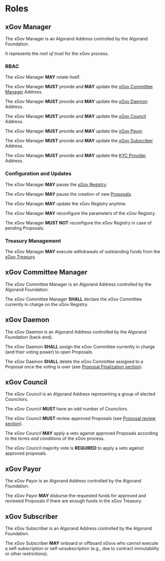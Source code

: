 # Roles

## xGov Manager

The xGov Manager is an Algorand Address controlled by the Algorand Foundation.

It represents the _root of trust_ for the xGov process.

### RBAC

The xGov Manager **MAY** rotate itself.

The xGov Manager **MUST** provide and **MAY** update the [xGov Committee Manager](#xgov-committee-manager)
Address.

The xGov Manager **MUST** provide and **MAY** update the [xGov Daemon](#xgov-daemon)
Address.

The xGov Manager **MUST** provide and **MAY** update the [xGov Council](#xgov-council)
Address.

The xGov Manager **MUST** provide and **MAY** update the [xGov Payor](#xgov-payor).

The xGov Manager **MUST** provide and **MAY** update the [xGov Subscriber](#xgov-subscriber)
Address.

The xGov Manager **MUST** provide and **MAY** update the [KYC Provider](./proposers.md#kyc)
Address.

### Configuration and Updates

The xGov Manager **MAY** pause the [xGov Registry](./xgov-registry.md).

The xGov Manager **MAY** pause the creation of new [Proposals](./proposal.md).

The xGov Manager **MAY** update the xGov Registry anytime.

The xGov Manager **MAY** reconfigure the parameters of the xGov Registry.

The xGov Manager **MUST NOT** reconfigure the xGov Registry in case of pending Proposals.

### Treasury Management

The xGov Manager **MAY** execute withdrawals of outstanding funds from the [xGov
Treasury](./xgov-treasury.md).

## xGov Committee Manager

The xGov Committee Manager is an Algorand Address controlled by the Algorand Foundation.

The xGov Committee Manager **SHALL** declare the xGov Committee currently in charge
on the xGov Registry.

## xGov Daemon

The xGov Daemon is an Algorand Address controlled by the Algorand Foundation (back-end).

The xGov Daemon **SHALL** assign the xGov Committee currently in charge (and their
voting power) to open Proposals.

The xGov Daemon **SHALL** delete the xGov Committee assigned to a Proposal once the
voting is over (see [Proposal Finalization section](./proposal-finalization.md)).

## xGov Council

The xGov Council is an Algorand Address representing a group of elected Councilors.

The xGov Council **MUST** have an odd number of Councilors.

The xGov Council **MUST** review approved Proposals (see [Proposal review section](./proposal-vote.md#review)).

The xGov Council **MAY** apply a veto against approved Proposals according to the
_terms and conditions_ of the xGov process.

The xGov Council majority vote is **REQUIRED** to apply a veto against approved
proposals.

## xGov Payor

The xGov Payor is an Algorand Address controlled by the Algorand Foundation.

The xGov Payor **MAY** disburse the requested funds for approved and reviewed Proposals
if there are enough funds in the xGov Treasury.

## xGov Subscriber

The xGov Subscriber is an Algorand Address controlled by the Algorand Foundation.

The xGov Subscriber **MAY** onboard or offboard xGovs who cannot execute a self-subscription or self-unsubscription
(e.g., due to contract immutability or other restrictions).
